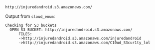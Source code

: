 `http://injuredandroid.s3.amazonaws.com/`

Output from `cloud_enum`:

```
Checking for S3 buckets
  OPEN S3 BUCKET: http://injuredandroid.s3.amazonaws.com/
      FILES:
      ->http://injuredandroid.s3.amazonaws.com/injuredandroid
      ->http://injuredandroid.s3.amazonaws.com/C10ud_S3cur1ty_lol
```

